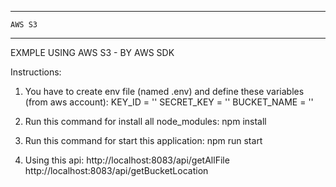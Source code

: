 **************
    AWS S3 
**************

EXMPLE USING AWS S3 - BY AWS SDK




Instructions:

1. You have to create env file (named .env) and define these variables (from aws account):
KEY_ID = ''
SECRET_KEY = ''
BUCKET_NAME = ''

2. Run this command for install all node_modules:
npm install

3. Run this command for start this application:
npm run start

4. Using this api:
http://localhost:8083/api/getAllFile
http://localhost:8083/api/getBucketLocation